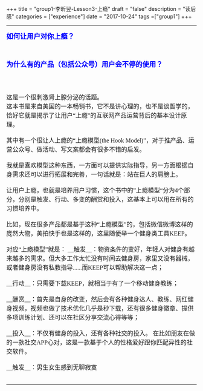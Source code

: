 +++
title = "group1-李昕翌-Lesson3-上瘾"
draft = "false"
description = "读后感"
categories = ["experience"]
date = "2017-10-24"
tags =["group1"]
+++

---

<font face="微软雅黑" size="4" color="blue">__如何让用户对你上瘾？__</font></p><br/><br/>
<font face="微软雅黑" size="4" color="blue">__为什么有的产品（包括公众号）用户会不停的使用？__</font></p><br/><br/>

<font face="微软雅黑" size="3">
这是一个很刺激肾上腺分泌的话题。<br/>
这本书是来自美国的一本畅销书，它不是讲心理的，也不是谈哲学的，恰好它就是揭示了让用户“上瘾”的互联网产品运营背后的基本设计原理。<br/><br/>
其中有一个很让人上瘾的“上瘾模型(the Hook Model)”，对于推产品、运营公众号、做活动、写文案都会有很多不错的启发。<br/><br/>
我就是喜欢模型这种东西，一方面可以提供实际指导，另一方面根据自身需求还可以进行拓展和完善，一句话就是：站在巨人的肩膀上。<br/><br/>
让用户上瘾，也就是培养用户习惯，这个书中的”上瘾模型“分为4个部分，分别是触发、行动、多变的酬赏和投入，这基本上可以用在所有的习惯培养中。<br/><br/>
比如，现在很多产品都是基于这种“上瘾模型”的，包括微信微博这样的庞然大物，美拍快手也是这样的，这里随便举一个健身类工具KEEP。<br/><br/>
对应“上瘾模型”就是：
__触发__：物资条件的变好，年轻人对健身有越来越多的需求。但大多工作太忙没有时间去健身房，家里又没有器械，或者健身房没有私教指导......而KEEP可以帮助解决这一点；<br/><br/>
__行动__：只需要下载KEEP，就相当于有了一个移动健身教练；<br/><br/>
__酬赏__：首先是自身的改变，然后会有各种健身达人、教练、网红健身视频，视频也做了技术优化几乎是秒下载，还有很多健身徽章、提供多项训练计划、还可以在社区分享交流心得等等；<br/><br/>
__投入__：不仅有健身的投入，还有各种社交的投入。
在比如朋友在做的一款社交APP心对，这是一款基于个人的性格爱好跟你匹配异性的社交软件。<br/><br/>
__触发__：男生女生感到无聊寂寞<br/><br/>

---
